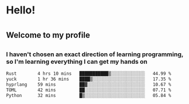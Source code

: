 
<h1>Hello!<h1>
<h2>Welcome to my profile<h2>
<h3>I haven't chosen an exact direction of learning programming, so I'm learning everything I can get my hands on</h3>

<!--START_SECTION:waka-->

```txt
Rust        4 hrs 10 mins   ███████████▒░░░░░░░░░░░░░   44.99 %
yuck        1 hr 36 mins    ████▒░░░░░░░░░░░░░░░░░░░░   17.35 %
hyprlang    59 mins         ██▓░░░░░░░░░░░░░░░░░░░░░░   10.67 %
TOML        42 mins         ██░░░░░░░░░░░░░░░░░░░░░░░   07.71 %
Python      32 mins         █▒░░░░░░░░░░░░░░░░░░░░░░░   05.84 %
```

<!--END_SECTION:waka-->
